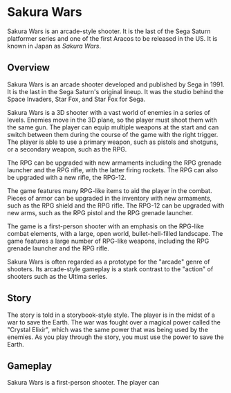 # Sakura Wars

Sakura Wars is an arcade-style shooter. It is the last of the Sega Saturn platformer series and one of the first Aracos to be released in the US. It is known in Japan as _Sakura Wars_.

## Overview

Sakura Wars is an arcade shooter developed and published by Sega in 1991. It is the last in the Sega Saturn's original lineup. It was the studio behind the Space Invaders, Star Fox, and Star Fox for Sega.

Sakura Wars is a 3D shooter with a vast world of enemies in a series of levels. Enemies move in the 3D plane, so the player must shoot them with the same gun. The player can equip multiple weapons at the start and can switch between them during the course of the game with the right trigger. The player is able to use a primary weapon, such as pistols and shotguns, or a secondary weapon, such as the RPG.

The RPG can be upgraded with new armaments including the RPG grenade launcher and the RPG rifle, with the latter firing rockets. The RPG can also be upgraded with a new rifle, the RPG-12.

The game features many RPG-like items to aid the player in the combat. Pieces of armor can be upgraded in the inventory with new armaments, such as the RPG shield and the RPG rifle. The RPG-12 can be upgraded with new arms, such as the RPG pistol and the RPG grenade launcher.

The game is a first-person shooter with an emphasis on the RPG-like combat elements, with a large, open world, bullet-hell-filled landscape. The game features a large number of RPG-like weapons, including the RPG grenade launcher and the RPG rifle.

Sakura Wars is often regarded as a prototype for the "arcade" genre of shooters. Its arcade-style gameplay is a stark contrast to the "action" of shooters such as the Ultima series.

## Story

The story is told in a storybook-style style. The player is in the midst of a war to save the Earth. The war was fought over a magical power called the "Crystal Elixir", which was the same power that was being used by the enemies. As you play through the story, you must use the power to save the Earth.

## Gameplay

Sakura Wars is a first-person shooter. The player can